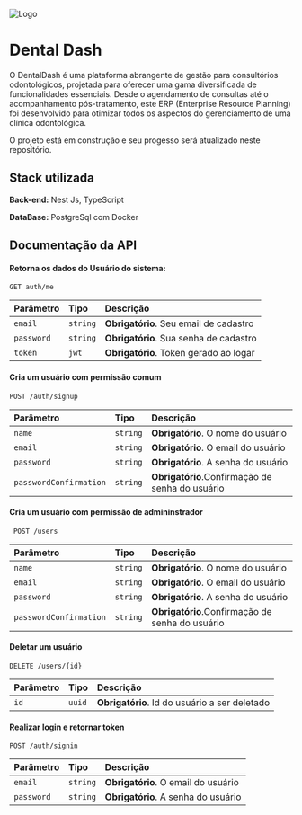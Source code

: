 
![Logo](https://raw.githubusercontent.com/arthcc/dental-dash/master/assets/placeholder.png)


# Dental Dash


O DentalDash é uma plataforma abrangente de gestão para consultórios odontológicos, projetada para oferecer uma gama diversificada de funcionalidades essenciais. Desde o agendamento de consultas até o acompanhamento pós-tratamento, este ERP (Enterprise Resource Planning) foi desenvolvido para otimizar todos os aspectos do gerenciamento de uma clínica odontológica.

O projeto está em construção e seu progesso será atualizado neste repositório. 

## Stack utilizada


**Back-end:** Nest Js, TypeScript

**DataBase:** PostgreSql com Docker



## Documentação da API


#### Retorna os dados do Usuário do sistema:

```http
GET auth/me
```

| Parâmetro   | Tipo       | Descrição                           |
| :---------- | :--------- | :---------------------------------- |
| `email` | `string` | **Obrigatório**. Seu email de cadastro |
| `password` | `string` | **Obrigatório**. Sua senha de cadastro |
| `token` | `jwt` | **Obrigatório**. Token gerado ao logar |


#### Cria um usuário com permissão comum

```http
POST /auth/signup 
```

| Parâmetro   | Tipo       | Descrição                                   |
| :---------- | :--------- | :------------------------------------------ |
| `name`      | `string` | **Obrigatório**. O nome do usuário |
| `email`      | `string` | **Obrigatório**. O email do usuário |
| `password`      | `string` | **Obrigatório**. A senha do usuário |
| `passwordConfirmation`      | `string` | **Obrigatório**.Confirmação de senha do usuário |

#### Cria um usuário com permissão de admininstrador
```http
 POST /users
 ```

 | Parâmetro   | Tipo       | Descrição                                   |
| :---------- | :--------- | :------------------------------------------ |
| `name`      | `string` | **Obrigatório**. O nome do usuário |
| `email`      | `string` | **Obrigatório**. O email do usuário |
| `password`      | `string` | **Obrigatório**. A senha do usuário |
| `passwordConfirmation`      | `string` | **Obrigatório**.Confirmação de senha do usuário |

#### Deletar um usuário 
```http
DELETE /users/{id}
```


| Parâmetro   | Tipo       | Descrição                                   |
| :---------- | :--------- | :------------------------------------------ |
| `id`      | `uuid` | **Obrigatório**. Id do usuário a ser deletado|

#### Realizar login e retornar token
```http
POST /auth/signin 
```


| Parâmetro   | Tipo       | Descrição                                   |
| :---------- | :--------- | :------------------------------------------ |
| `email`      | `string` | **Obrigatório**. O email do usuário |
| `password`      | `string` | **Obrigatório**. A senha do usuário |
